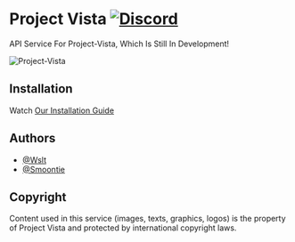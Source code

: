 # Project Vista [![Discord](https://discordapp.com/api/guilds/965343925911060531/widget.png?style=shield)](https://google.com/)

API Service For Project-Vista, Which Is Still In Development!

<img src="https://camo.githubusercontent.com/521de5019bb096445a3093b818852693689c29a118f805adbb2cd3a8bdbdee74/68747470733a2f2f63646e2e646973636f72646170702e636f6d2f6174746163686d656e74732f3834363132313636393831333836323435302f3934323933303530303138363638313432352f313534353236343836355f696d6167652e706e67" align="center" alt="Project-Vista">

## Installation

Watch [Our Installation Guide](https://google.com/)

## Authors

- [@Wslt](https://github.com/CodeWslt)
- [@Smoontie](https://github.com/smoontiez)

## Copyright

Content used in this service (images, texts, graphics, logos) is the property of Project Vista and protected by international copyright laws.
